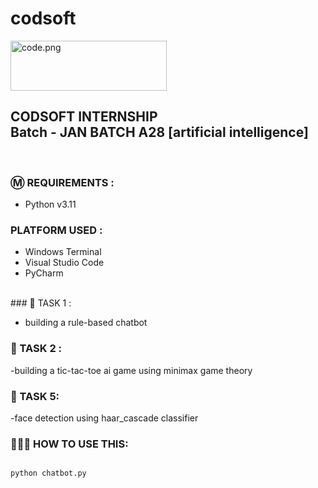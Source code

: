 # codsoft

 <img src="https://drive.snehkr.workers.dev/0:/CodSoft/logo.png" width="250px" height="80px" alt="code.png">

<h2> CODSOFT INTERNSHIP</br>Batch - JAN BATCH A28 [artificial intelligence] </h2>

</br>

### Ⓜ️ REQUIREMENTS :

- Python v3.11

### PLATFORM USED :

- Windows Terminal
- Visual Studio Code
- PyCharm
</br>
### 📝 TASK 1 :

- building a rule-based chatbot

### 📝 TASK 2 :

-building a tic-tac-toe ai game using minimax game theory

### 📝 TASK 5:

-face detection using haar_cascade classifier


### 👨🏽‍💻 HOW TO USE THIS:

```py

python chatbot.py
